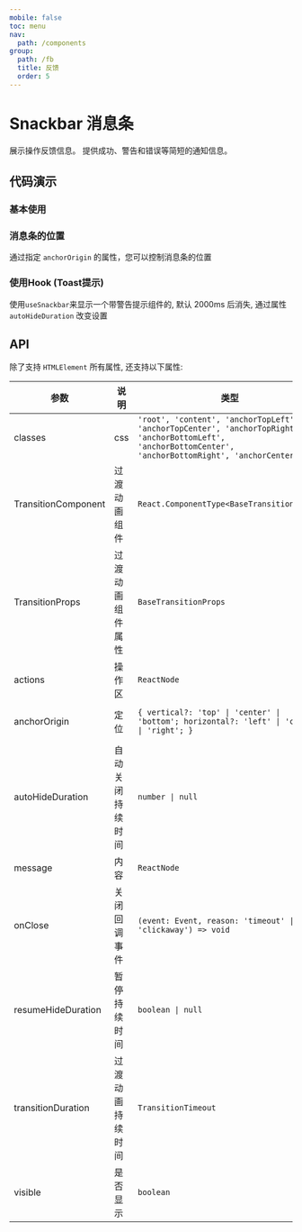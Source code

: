 ```yaml
---
mobile: false
toc: menu
nav:
  path: /components
group:
  path: /fb
  title: 反馈
  order: 5
---
```

# Snackbar 消息条

展示操作反馈信息。 提供成功、警告和错误等简短的通知信息。


## 代码演示

### 基本使用


<code src="./demo/demo1.tsx"></code>

### 消息条的位置

通过指定 `anchorOrigin` 的属性，您可以控制消息条的位置

<code src="./demo/demo2.tsx"></code>

### 使用Hook (Toast提示)

 使用`useSnackbar`来显示一个带警告提示组件的, 默认 2000ms 后消失,  通过属性 `autoHideDuration` 改变设置

<code src="./demo/demo3.tsx"></code>



## API

除了支持 `HTMLElement` 所有属性, 还支持以下属性:

| 参数	|说明	|类型	|默认值
| --- | --- | --- | ---
| classes | css | `'root', 'content', 'anchorTopLeft', 'anchorTopCenter', 'anchorTopRight', 'anchorBottomLeft', 'anchorBottomCenter', 'anchorBottomRight', 'anchorCenter'` |
| TransitionComponent | 过渡动画组件 | `React.ComponentType<BaseTransitionProps>` | Grow
| TransitionProps | 过渡动画组件属性 | `BaseTransitionProps` |
| actions | 操作区 | `ReactNode` |
| anchorOrigin | 定位 |  `{ vertical?: 'top' \| 'center' \| 'bottom'; horizontal?: 'left' \| 'center' \| 'right'; }` | `{ vertical: 'bottom', horizontal: 'left' }`
| autoHideDuration | 自动关闭持续时间 | `number \| null` | null
| message | 内容 | `ReactNode` |
| onClose | 关闭回调事件 | `(event: Event, reason: 'timeout' \| 'clickaway') => void` |
| resumeHideDuration | 暂停持续时间 | `boolean \| null` |
| transitionDuration | 过渡动画持续时间 | `TransitionTimeout` |
| visible | 是否显示 | `boolean` |
